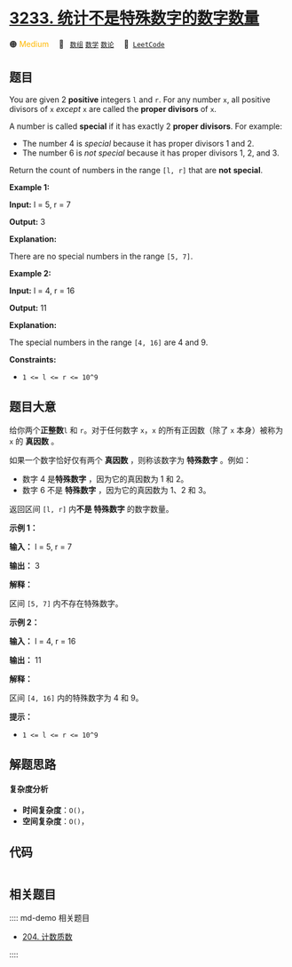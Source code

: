 # [3233. 统计不是特殊数字的数字数量](https://leetcode.com/problems/find-the-count-of-numbers-which-are-not-special)

🟠 <font color=#ffb800>Medium</font>&emsp; 🔖&ensp; [`数组`](/leetcode/outline/tag/array.md) [`数学`](/leetcode/outline/tag/math.md) [`数论`](/leetcode/outline/tag/number-theory.md)&emsp; 🔗&ensp;[`LeetCode`](https://leetcode.com/problems/find-the-count-of-numbers-which-are-not-special)


## 题目

You are given 2 **positive** integers `l` and `r`. For any number `x`, all
positive divisors of `x` _except_ `x` are called the **proper divisors** of
`x`.

A number is called **special** if it has exactly 2 **proper divisors**. For
example:

  * The number 4 is _special_ because it has proper divisors 1 and 2.
  * The number 6 is _not special_ because it has proper divisors 1, 2, and 3.

Return the count of numbers in the range `[l, r]` that are **not**
**special**.



**Example 1:**

**Input:** l = 5, r = 7

**Output:** 3

**Explanation:**

There are no special numbers in the range `[5, 7]`.

**Example 2:**

**Input:** l = 4, r = 16

**Output:** 11

**Explanation:**

The special numbers in the range `[4, 16]` are 4 and 9.



**Constraints:**

  * `1 <= l <= r <= 10^9`


## 题目大意

给你两个**正整数**`l` 和 `r`。对于任何数字 `x`，`x` 的所有正因数（除了 `x` 本身）被称为 `x` 的 **真因数** 。

如果一个数字恰好仅有两个 **真因数** ，则称该数字为 **特殊数字** 。例如：

  * 数字 4 是**特殊数字** ，因为它的真因数为 1 和 2。
  * 数字 6 不是 **特殊数字** ，因为它的真因数为 1、2 和 3。

返回区间 `[l, r]` 内**不是 特殊数字** 的数字数量。



**示例 1：**

**输入：** l = 5, r = 7

**输出：** 3

**解释：**

区间 `[5, 7]` 内不存在特殊数字。

**示例 2：**

**输入：** l = 4, r = 16

**输出：** 11

**解释：**

区间 `[4, 16]` 内的特殊数字为 4 和 9。



**提示：**

  * `1 <= l <= r <= 10^9`


## 解题思路

#### 复杂度分析

- **时间复杂度**：`O()`，
- **空间复杂度**：`O()`，

## 代码

```javascript

```

## 相关题目

:::: md-demo 相关题目
- [204. 计数质数](https://leetcode.com/problems/count-primes)

::::

